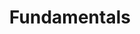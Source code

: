 ---
title: Fundamentals
layout: collection
permalink: /fundamentals.html
collection: fundamentals
entries_layout: grid
classes: wide
---